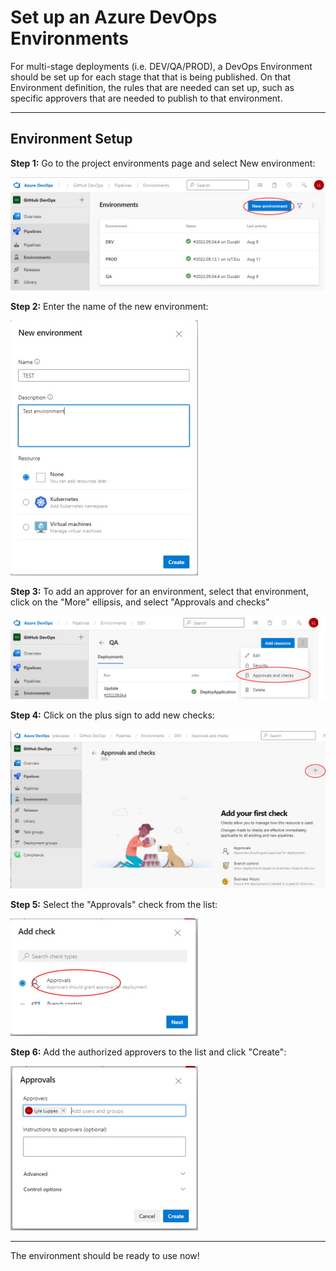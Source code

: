 # Set up an Azure DevOps Environments

For multi-stage deployments (i.e. DEV/QA/PROD), a DevOps Environment should be set up for each stage that that is being published. On that Environment definition, the rules that are needed can set up, such as specific approvers that are needed to publish to that environment.

---
## Environment Setup

**Step 1:** Go to the project environments page and select New environment:

![Step 1](images/DevOpsEnvironment-1.jpg)

**Step 2:** Enter the name of the new environment:

![Step 2](images/DevOpsEnvironment-2.jpg)

**Step 3:** To add an approver for an environment, select that environment, click on the "More" ellipsis, and select "Approvals and checks"

![Step 3](images/DevOpsEnvironment-3.jpg)

**Step 4:** Click on the plus sign to add new checks:

![Step 4](images/DevOpsEnvironment-4.jpg)

**Step 5:** Select the "Approvals" check from the list:

![Step 5](images/DevOpsEnvironment-5.jpg)

**Step 6:** Add the authorized approvers to the list and click "Create":

![Step 6](images/DevOpsEnvironment-6.jpg)

---

The environment should be ready to use now!